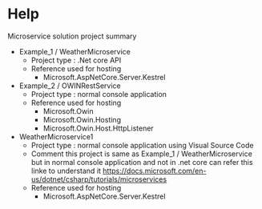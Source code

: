 # Help
Microservice solution project summary
- Example_1 / WeatherMicroservice
  - Project type : .Net core API
  - Reference used for hosting
    - Microsoft.AspNetCore.Server.Kestrel
- Example_2 / OWINRestService
  - Project type : normal console application
  - Reference used for hosting 
    - Microsoft.Owin
    - Microsoft.Owin.Hosting
    - Microsoft.Owin.Host.HttpListener
- WeatherMicroservice1
  - Project type : normal console application using Visual Source Code
  - Comment this project is same as Example_1 / WeatherMicroservice but in normal console application and not in .net core can refer this linke to understand it https://docs.microsoft.com/en-us/dotnet/csharp/tutorials/microservices
  - Reference used for hosting 
    - Microsoft.AspNetCore.Server.Kestrel
